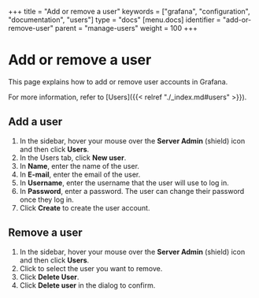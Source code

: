 +++
title = "Add or remove a user"
keywords = ["grafana", "configuration", "documentation", "users"]
type = "docs"
[menu.docs]
identifier = "add-or-remove-user"
parent = "manage-users"
weight = 100
+++

# Add or remove a user

This page explains how to add or remove user accounts in Grafana.

For more information, refer to [Users]({{< relref "./_index.md#users" >}}).

## Add a user

1. In the sidebar, hover your mouse over the **Server Admin** (shield) icon and then click **Users**.
1. In the Users tab, click **New user**.
1. In **Name**, enter the name of the user.
1. In **E-mail**, enter the email of the user.
1. In **Username**, enter the username that the user will use to log in.
1. In **Password**, enter a password. The user can change their password once they log in.
1. Click **Create** to create the user account.

## Remove a user

1. In the sidebar, hover your mouse over the **Server Admin** (shield) icon and then click **Users**.
1. Click to select the user you want to remove.
1. Click **Delete User**.
1. Click **Delete user** in the dialog to confirm.
